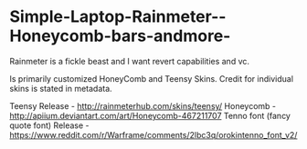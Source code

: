 # Simple-Laptop-Rainmeter--Honeycomb-bars-andmore-
Rainmeter is a fickle beast and I want revert capabilities and vc.

Is primarily customized HoneyComb and Teensy Skins.
Credit for individual skins is stated in metadata. 

Teensy Release - http://rainmeterhub.com/skins/teensy/
Honeycomb - http://apiium.deviantart.com/art/Honeycomb-467211707
Tenno font (fancy quote font) Release - https://www.reddit.com/r/Warframe/comments/2lbc3q/orokintenno_font_v2/
